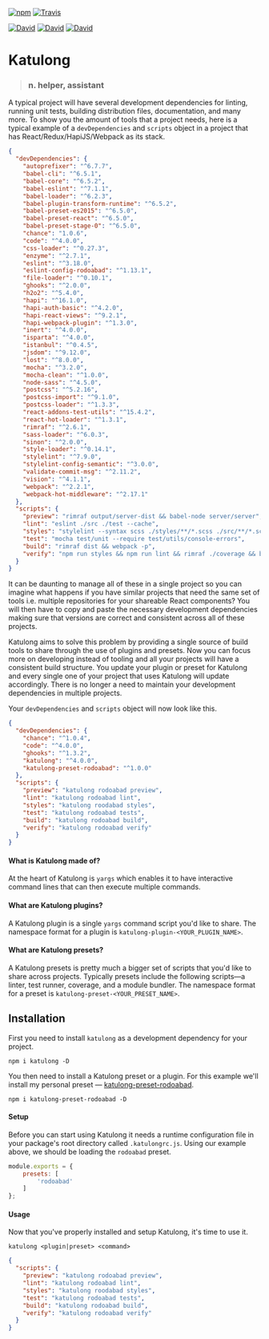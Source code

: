 [![npm](https://img.shields.io/npm/v/katulong.svg)](https://www.npmjs.com/package/katulong)
[![Travis](https://img.shields.io/travis/rodoabad/katulong.svg)](https://travis-ci.org/rodoabad/katulong)

[![David](https://img.shields.io/david/rodoabad/katulong.svg?maxAge=2592000)]()
[![David](https://img.shields.io/david/dev/rodoabad/katulong.svg?maxAge=2592000)]()
[![David](https://img.shields.io/david/peer/rodoabad/katulong.svg?maxAge=2592000)]()

# Katulong

> ### **n**. helper, assistant

A typical project will have several development dependencies for linting, running unit tests, building distribution files, documentation, and many more. To show you the amount of tools that a project needs, here is a typical example of a `devDependencies` and `scripts` object in a project that has React/Redux/HapiJS/Webpack as its stack.

```json
{
  "devDependencies": {
    "autoprefixer": "^6.7.7",
    "babel-cli": "^6.5.1",
    "babel-core": "^6.5.2",
    "babel-eslint": "^7.1.1",
    "babel-loader": "^6.2.3",
    "babel-plugin-transform-runtime": "^6.5.2",
    "babel-preset-es2015": "^6.5.0",
    "babel-preset-react": "^6.5.0",
    "babel-preset-stage-0": "^6.5.0",
    "chance": "1.0.6",
    "code": "^4.0.0",
    "css-loader": "^0.27.3",
    "enzyme": "^2.7.1",
    "eslint": "^3.18.0",
    "eslint-config-rodoabad": "^1.13.1",
    "file-loader": "^0.10.1",
    "ghooks": "^2.0.0",
    "h2o2": "^5.4.0",
    "hapi": "^16.1.0",
    "hapi-auth-basic": "^4.2.0",
    "hapi-react-views": "^9.2.1",
    "hapi-webpack-plugin": "^1.3.0",
    "inert": "^4.0.0",
    "isparta": "^4.0.0",
    "istanbul": "^0.4.5",
    "jsdom": "^9.12.0",
    "lost": "^8.0.0",
    "mocha": "^3.2.0",
    "mocha-clean": "^1.0.0",
    "node-sass": "^4.5.0",
    "postcss": "^5.2.16",
    "postcss-import": "^9.1.0",
    "postcss-loader": "^1.3.3",
    "react-addons-test-utils": "^15.4.2",
    "react-hot-loader": "^1.3.1",
    "rimraf": "^2.6.1",
    "sass-loader": "^6.0.3",
    "sinon": "^2.0.0",
    "style-loader": "^0.14.1",
    "stylelint": "^7.9.0",
    "stylelint-config-semantic": "^3.0.0",
    "validate-commit-msg": "^2.11.2",
    "vision": "^4.1.1",
    "webpack": "^2.2.1",
    "webpack-hot-middleware": "^2.17.1"
  },
  "scripts": {
    "preview": "rimraf output/server-dist && babel-node server/server",
    "lint": "eslint ./src ./test --cache",
    "styles": "stylelint --syntax scss ./styles/**/*.scss ./src/**/*.scss",
    "test": "mocha test/unit --require test/utils/console-errors",
    "build": "rimraf dist && webpack -p",
    "verify": "npm run styles && npm run lint && rimraf ./coverage && babel-node node_modules/isparta/bin/isparta cover --report html node_modules/mocha/bin/_mocha -- test/unit && istanbul check-coverage --statement 100 --branch 100 --function 100 --line 100"
  }
}
```

It can be daunting to manage all of these in a single project so you can imagine what happens if you have similar projects that need the same set of tools i.e. multiple repositories for your shareable React components? You will then have to copy and paste the necessary development dependencies making sure that versions are correct and consistent across all of these projects.

Katulong aims to solve this problem by providing a single source of build tools to share through the use of plugins and presets. Now you can focus more on developing instead of tooling and all your projects will have a consistent build structure. You update your plugin or preset for Katulong and every single one of your project that uses Katulong will update accordingly. There is no longer a need to maintain your development dependencies in multiple projects.

Your `devDependencies` and `scripts` object will now look like this.

```json
{
  "devDependencies": {
    "chance": "^1.0.4",
    "code": "^4.0.0",
    "ghooks": "^1.3.2",
    "katulong": "^4.0.0",
    "katulong-preset-rodoabad": "^1.0.0"
  },
  "scripts": {
    "preview": "katulong rodoabad preview",
    "lint": "katulong rodoabad lint",
    "styles": "katulong roodabad styles",
    "test": "katulong rodoabad tests",
    "build": "katulong rodoabad build",
    "verify": "katulong rodoabad verify"
  }
}
```

#### What is Katulong made of?

At the heart of Katulong is `yargs` which enables it to have interactive command lines that can then execute multiple commands.

#### What are Katulong plugins?

A Katulong plugin is a single `yargs` command script you'd like to share. The namespace format for a plugin is `katulong-plugin-<YOUR_PLUGIN_NAME>`.

#### What are Katulong presets?

A Katulong presets is pretty much a bigger set of scripts that you'd like to share across projects. Typically presets include the following scripts—a linter, test runner, coverage, and a module bundler. The namespace format for a preset is `katulong-preset-<YOUR_PRESET_NAME>`.

## Installation

First you need to install `katulong` as a development dependency for your project.

```
npm i katulong -D
```

You then need to install a Katulong preset or a plugin. For this example we'll install my personal preset — [katulong-preset-rodoabad](https://github.com/rodoabad/katulong-preset-rodoabad).

```
npm i katulong-preset-rodoabad -D
```

#### Setup

Before you can start using Katulong it needs a runtime configuration file in your package's root directory called `.katulongrc.js`. Using our example above, we should be loading the `rodoabad` preset.

```javascript
module.exports = {
    presets: [
        'rodoabad'
    ]
};

```

#### Usage

Now that you've properly installed and setup Katulong, it's time to use it.

`katulong <plugin|preset> <command>`

```json
{
  "scripts": {
    "preview": "katulong rodoabad preview",
    "lint": "katulong rodoabad lint",
    "styles": "katulong roodabad styles",
    "test": "katulong rodoabad tests",
    "build": "katulong rodoabad build",
    "verify": "katulong rodoabad verify"
  }
}
```
